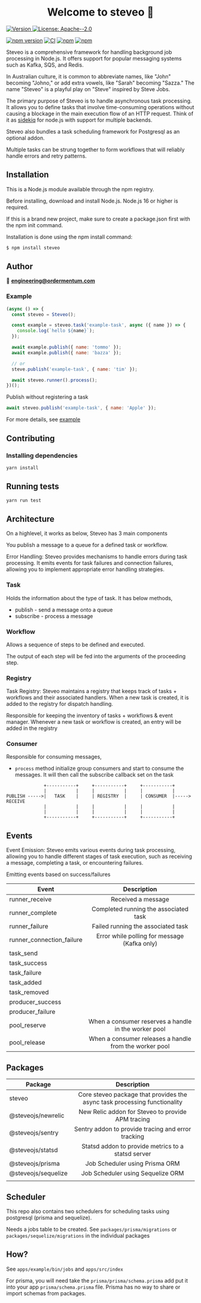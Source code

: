 <h1 align="center">Welcome to steveo 👋</h1>
<p>
  <a href="https://www.npmjs.com/package/steveo" target="_blank">
    <img alt="Version" src="https://img.shields.io/npm/v/steveo.svg">
  </a>
  <a href="#" target="_blank">
    <img alt="License: Apache--2.0" src="https://img.shields.io/badge/License-Apache--2.0-yellow.svg" />
  </a>
</p>

[![npm version](https://badge.fury.io/js/steveo.svg)](https://badge.fury.io/js/steveo)
[![CI](https://github.com/ordermentum/steveo/actions/workflows/main.yml/badge.svg?branch=develop)](https://github.com/ordermentum/steveo/actions/workflows/main.yml)
[![npm](https://img.shields.io/npm/l/steveo.svg)](https://www.npmjs.com/package/steveo)
[![npm](https://img.shields.io/npm/dt/steveo.svg)](https://www.npmjs.com/package/steveo)

Steveo is a comprehensive framework for handling background job processing in Node.js. It offers support for popular messaging systems such as Kafka, SQS, and Redis.

In Australian culture, it is common to abbreviate names, like "John" becoming "Johno," or add extra vowels, like "Sarah" becoming "Sazza." The name "Steveo" is a playful play on "Steve" inspired by Steve Jobs.

The primary purpose of Steveo is to handle asynchronous task processing. It allows you to define tasks that involve time-consuming operations without causing a blockage in the main execution flow of an HTTP request. Think of it as [sidekiq](https://github.com/mperham/sidekiq) for node.js with support for multiple backends.

Steveo also bundles a task scheduling framework for Postgresql as an optional addon.

Multiple tasks can be strung together to form workflows that will reliably handle errors and retry patterns.

## Installation

This is a Node.js module available through the npm registry.

Before installing, download and install Node.js. Node.js 16  or higher is required.

If this is a brand new project, make sure to create a package.json first with the npm init command.

Installation is done using the npm install command:

```bash
$ npm install steveo
```

## Author

👤 **engineering@ordermentum.com**


### Example

```javascript
(async () => {
  const steveo = Steveo();

  const example = steveo.task('example-task', async ({ name }) => {
    console.log(`hello ${name}`);
  });

  await example.publish({ name: 'tommo' });
  await example.publish({ name: 'bazza' });

  // or
  steve.publish('example-task', { name: 'tim' });

  await steveo.runner().process();
})();
```

Publish without registering a task

```javascript
await steveo.publish('example-task', { name: 'Apple' });
```

For more details, see [example](https://github.com/ordermentum/steveo/blob/master/examples/full/README.md)


## Contributing


### Installing dependencies

```sh
yarn install
```

## Running tests

```sh
yarn run test
```


## Architecture

On a highlevel, it works as below, Steveo has 3 main components

You publish a message to a queue for a defined task or workflow.

Error Handling: Steveo provides mechanisms to handle errors during task processing. It emits events for task failures and connection failures, allowing you to implement appropriate error handling strategies.

### Task

Holds the information about the type of task. It has below methods,

- publish - send a message onto a queue
- subscribe - process a message

### Workflow

Allows a sequence of steps to be defined and executed.

The output of each step will be fed into the arguments of the proceeding step.

### Registry

Task Registry: Steveo maintains a registry that keeps track of tasks + workflows and their associated handlers. When a new task is created, it is added to the registry for dispatch handling.

Responsible for keeping the inventory of tasks + workflows & event manager. Whenever a new task or workflow is created, an entry will be added in the registry

### Consumer

Responsible for consuming messages,

- `process` method initialize group consumers and start to consume the messages. It will then call the subscribe callback set on the task



```
              +-----------+     +-----------+     +-----------+
              |           |     |           |     |           |
PUBLISH ----->|   TASK    |     | REGISTRY  |     | CONSUMER  |-----> RECEIVE
              |           |     |           |     |           |
              |           |     |           |     |           |
              +-----------+     +-----------+     +-----------+
```

## Events

Event Emission: Steveo emits various events during task processing, allowing you to handle different stages of task execution, such as receiving a message, completing a task, or encountering failures.

Emitting events based on success/failures


| Event                     |                      Description                       |
|---------------------------|:------------------------------------------------------:|
| runner_receive            |                   Received a message                   |
| runner_complete           |         Completed running the associated task          |
| runner_failure            |           Failed running the associated task           |
| runner_connection_failure |      Error while polling for message (Kafka only)      |
| task_send                 |                                                        |
| task_success              |                                                        |
| task_failure              |                                                        |
| task_added                |                                                        |
| task_removed              |                                                        |
| producer_success          |                                                        |
| producer_failure          |                                                        |
| pool_reserve              |  When a consumer reserves a handle in the worker pool  |
| pool_release              | When a consumer releases a handle from the worker pool |


## Packages

| Package             |                                Description                                |
|---------------------|:-------------------------------------------------------------------------:|
| steveo              | Core steveo package that provides the async task processing functionality |
| @steveojs/newrelic  |             New Relic addon for Steveo to provide APM tracing             |
| @steveojs/sentry    |            Sentry addon to provide tracing and error tracking             |
| @steveojs/statsd    |            Statsd addon to provide metrics to a statsd server             |
| @steveojs/prisma    |                      Job Scheduler using Prisma ORM                       |
| @steveojs/sequelize |                     Job Scheduler using Sequelize ORM                     |
|                     |                                                                           |

## Scheduler

This repo also contains two schedulers for scheduling tasks using postgresql (prisma and sequelize).

Needs a jobs table to be created. See `packages/prisma/migrations` or `packages/sequelize/migrations` in the individual packages

## How?

See `apps/example/bin/jobs` and `apps/src/index`

For prisma, you will need take the `prisma/prisma/schema.prisma` add put it into your app `prisma/schema.prisma` file. Prisma has no way to share or import schemas from packages.
